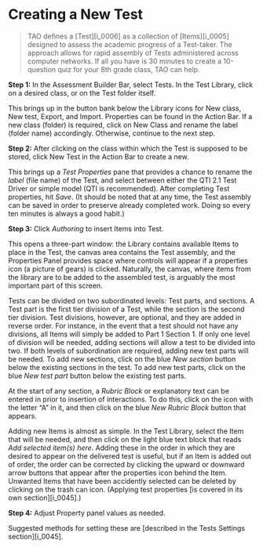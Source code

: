 # Creating a New Test

>TAO defines a [Test][i_0006] as a collection of [Items][i_0005] designed to assess the academic progress of a Test-taker. The approach allows for rapid assembly of Tests administered across computer networks. If all you have is 30 minutes to create a 10-question quiz for your 8th grade class, TAO can help.

**Step 1:** In the Assessment Builder Bar, select Tests. In the Test Library, click on a desired class, or on the Test folder itself.

This brings up in the button bank below the Library icons for New class, New test, Export, and Import. Properties can be found in the Action Bar. If a new class (folder) is required, click on New Class and rename the label (folder name) accordingly. Otherwise, continue to the next step.

**Step 2:** After clicking on the class within which the Test is supposed to be stored, click New Test in the Action Bar to create a new.

This brings up a *Test Properties* pane that provides a chance to rename the *label* (file name) of the Test, and select between either the QTI 2.1 Test Driver or simple model (QTI is recommended). After completing Test properties, hit *Save*. (It should be noted that at any time, the Test assembly can be saved in order to preserve already completed work. Doing so every ten minutes is always a good habit.)

**Step 3:** Click *Authoring* to insert Items into Test.

This opens a three-part window: the Library contains available Items to place in the Test, the canvas area contains the Test assembly, and the Properties Panel  provides space where controls will appear if a properties icon (a picture of gears) is clicked. Naturally, the canvas, where items from the library are to be added to the assembled test, is arguably the most important part of this screen. 

Tests can be divided on two subordinated levels: Test parts, and sections. A Test part is the first tier division of a Test, while the section is the second tier division. Test divisions, however, are optional, and they are added in reverse order. For instance, in the event that a test should not have any divisions, all Items will simply be added to Part 1 Section 1. If only one level of division will be needed, adding sections will allow a test to be divided into two. If both levels of subordination are required, adding new test parts will be needed. To add new sections, click on the blue *New section* button below the existing sections in the test. To add new test parts, click on the blue *New test part* button below the existing test parts.

At the start of any section, a *Rubric Block* or explanatory text can be entered in prior to insertion of interactions. To do this, click on the icon with the letter “A” in it, and then click on the blue *New Rubric Block* button that appears.

Adding new Items is almost as simple. In the Test Library, select the Item that will be needed, and then click on the light blue text block that reads *Add selected item(s) here*. Adding these in the order in which they are desired to appear on the delivered test is useful, but if an Item is added out of order, the order can be corrected by clicking the upward or downward arrow buttons that appear after the properties icon behind the Item. Unwanted Items that have been accidently selected can be deleted by clicking on the trash can icon. (Applying test properties [is covered in its own section][i_0045].)

**Step 4:** Adjust Property panel values as needed.

Suggested methods for setting these are [described in the Tests Settings section][i_0045].

